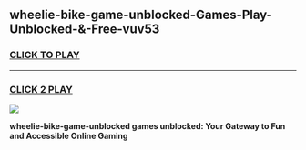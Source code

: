 
## wheelie-bike-game-unblocked-Games-Play-Unblocked-&-Free-vuv53
<h3>
<a href="https://premium76.site?title=wheelie-bike-game-unblocked&ref=24A">CLICK TO PLAY</a></h3>
<hr>

<h3>
<a href="https://premium76.site?title=wheelie-bike-game-unblocked&ref=24A">CLICK 2 PLAY</a>
  
</h3>

<a href="https://premium76.site?title=wheelie-bike-game-unblocked&ref=24A"><img src="https://clearcache.store/games.png"></a>


**wheelie-bike-game-unblocked games unblocked: Your Gateway to Fun and Accessible Online Gaming**
